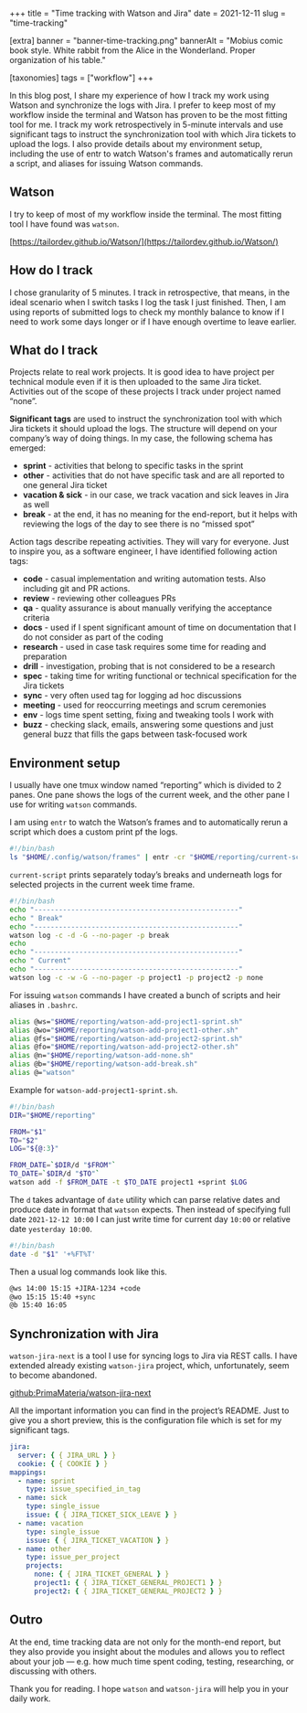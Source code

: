 +++
title = "Time tracking with Watson and Jira"
date = 2021-12-11
slug = "time-tracking"

[extra]
banner = "banner-time-tracking.png"
bannerAlt = "Mobius comic book style. White rabbit from the Alice in the Wonderland. Proper organization of his table."

[taxonomies]
tags = ["workflow"]
+++

In this blog post, I share my experience of how I track my work using Watson and
synchronize the logs with Jira. I prefer to keep most of my workflow inside the
terminal and Watson has proven to be the most fitting tool for me. I track my
work retrospectively in 5-minute intervals and use significant tags to instruct
the synchronization tool with which Jira tickets to upload the logs. I also
provide details about my environment setup, including the use of entr to watch
Watson's frames and automatically rerun a script, and aliases for issuing Watson
commands.

<!-- more -->
<!-- TOC -->

## Watson

I try to keep of most of my workflow inside the terminal. The most fitting tool
I have found was `watson`.

[https://tailordev.github.io/Watson/](https://tailordev.github.io/Watson/)

## How do I track

I chose granularity of 5 minutes. I track in retrospective, that means, in the
ideal scenario when I switch tasks I log the task I just finished. Then, I am
using reports of submitted logs to check my monthly balance to know if I need to
work some days longer or if I have enough overtime to leave earlier.

## What do I track

Projects relate to real work projects. It is good idea to have project per
technical module even if it is then uploaded to the same Jira ticket. Activities
out of the scope of these projects I track under project named “none”.

**Significant tags** are used to instruct the synchronization tool with which
Jira tickets it should upload the logs. The structure will depend on your
company’s way of doing things. In my case, the following schema has emerged:

- **sprint** - activities that belong to specific tasks in the sprint
- **other** - activities that do not have specific task and are all reported to
  one general Jira ticket
- **vacation & sick** - in our case, we track vacation and sick leaves in Jira
  as well
- **break** - at the end, it has no meaning for the end-report, but it helps
  with reviewing the logs of the day to see there is no “missed spot”

Action tags describe repeating activities. They will vary for everyone. Just to
inspire you, as a software engineer, I have identified following action tags:

- **code** - casual implementation and writing automation tests. Also including
  git and PR actions.
- **review** - reviewing other colleagues PRs
- **qa** - quality assurance is about manually verifying the acceptance criteria
- **docs** - used if I spent significant amount of time on documentation that I
  do not consider as part of the coding
- **research** - used in case task requires some time for reading and
  preparation
- **drill** - investigation, probing that is not considered to be a research
- **spec** - taking time for writing functional or technical specification for
  the Jira tickets
- **sync** - very often used tag for logging ad hoc discussions
- **meeting** - used for reoccurring meetings and scrum ceremonies
- **env** - logs time spent setting, fixing and tweaking tools I work with
- **buzz** - checking slack, emails, answering some questions and just general
  buzz that fills the gaps between task-focused work

## Environment setup

I usually have one tmux window named “reporting” which is divided to 2 panes.
One pane shows the logs of the current week, and the other pane I use for
writing `watson` commands.

I am using `entr` to watch the Watson’s frames and to automatically rerun a
script which does a custom print pf the logs.

```bash
#!/bin/bash
ls "$HOME/.config/watson/frames" | entr -cr "$HOME/reporting/current-script"
```

`current-script` prints separately today’s breaks and underneath logs for
selected projects in the current week time frame.

```bash
#!/bin/bash
echo "--------------------------------------------------"
echo " Break"
echo "--------------------------------------------------"
watson log -c -d -G --no-pager -p break
echo
echo "--------------------------------------------------"
echo " Current"
echo "--------------------------------------------------"
watson log -c -w -G --no-pager -p project1 -p project2 -p none
```

For issuing `watson` commands I have created a bunch of scripts and heir aliases
in `.bashrc`.

```bash
alias @ws="$HOME/reporting/watson-add-project1-sprint.sh"
alias @wo="$HOME/reporting/watson-add-project1-other.sh"
alias @fs="$HOME/reporting/watson-add-project2-sprint.sh"
alias @fo="$HOME/reporting/watson-add-project2-other.sh"
alias @n="$HOME/reporting/watson-add-none.sh"
alias @b="$HOME/reporting/watson-add-break.sh"
alias @="watson"
```

Example for `watson-add-project1-sprint.sh`.

```bash
#!/bin/bash
DIR="$HOME/reporting"

FROM="$1"
TO="$2"
LOG="${@:3}"

FROM_DATE=`$DIR/d "$FROM"`
TO_DATE=`$DIR/d "$TO"`
watson add -f $FROM_DATE -t $TO_DATE project1 +sprint $LOG
```

The `d` takes advantage of `date` utility which can parse relative dates and
produce date in format that `watson` expects. Then instead of specifying full
date `2021-12-12 10:00` I can just write time for current day `10:00` or
relative date `yesterday 10:00`.

```bash
#!/bin/bash
date -d "$1" '+%FT%T'
```

Then a usual log commands look like this.

```bash
@ws 14:00 15:15 +JIRA-1234 +code
@wo 15:15 15:40 +sync
@b 15:40 16:05
```

## Synchronization with Jira

`watson-jira-next` is a tool I use for syncing logs to Jira via REST calls. I
have extended already existing `watson-jira` project, which, unfortunately, seem
to become abandoned.

[github:PrimaMateria/watson-jira-next](https://github.com/PrimaMateria/watson-jira-next)

All the important information you can find in the project’s README. Just to give
you a short preview, this is the configuration file which is set for my
significant tags.

```yaml
jira:
  server: { { JIRA_URL } }
  cookie: { { COOKIE } }
mappings:
  - name: sprint
    type: issue_specified_in_tag
  - name: sick
    type: single_issue
    issue: { { JIRA_TICKET_SICK_LEAVE } }
  - name: vacation
    type: single_issue
    issue: { { JIRA_TICKET_VACATION } }
  - name: other
    type: issue_per_project
    projects:
      none: { { JIRA_TICKET_GENERAL } }
      project1: { { JIRA_TICKET_GENERAL_PROJECT1 } }
      project2: { { JIRA_TICKET_GENERAL_PROJECT2 } }
```

## Outro

At the end, time tracking data are not only for the month-end report, but they
also provide you insight about the modules and allows you to reflect about your
job — e.g. how much time spent coding, testing, researching, or discussing with
others.

Thank you for reading. I hope `watson` and `watson-jira` will help you in your
daily work.
